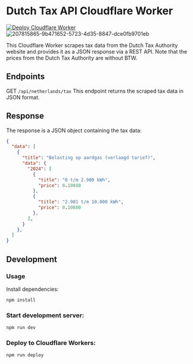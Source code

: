 # Dutch Tax API Cloudflare Worker
[![Deploy Cloudflare Worker](https://github.com/GewoonJaap/gov-tax-api/actions/workflows/deploy.yml/badge.svg)](https://github.com/GewoonJaap/gov-tax-api/actions/workflows/deploy.yml)
![207815865-9b471652-5723-4d35-8847-dce0fb9701eb](https://github.com/user-attachments/assets/c4eb5fe1-c956-4c6a-a5f6-9755eab8a7ba)

This Cloudflare Worker scrapes tax data from the Dutch Tax Authority website and provides it as a JSON response via a REST API.
Note that the prices from the Dutch Tax Authority are without BTW.

## Endpoints
GET `/api/netherlands/tax`
This endpoint returns the scraped tax data in JSON format.

## Response
The response is a JSON object containing the tax data:

```json
{
  "data": [
    {
      "title": "Belasting op aardgas (verlaagd tarief)",
      "data": {
        "2024": [
          {
            "title": "0 t/m 2.900 kWh",
            "price": 0.10880
          },
          {
            "title": "2.901 t/m 10.000 kWh",
            "price": 0.10880
          },
        ],
      }
    },
  ]
}
```
## Development
### Usage
Install dependencies:
```sh
npm install
```
### Start development server:
```sh
npm run dev
```
### Deploy to Cloudflare Workers:
```sh
npm run deploy
```
